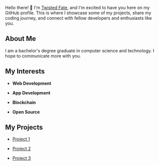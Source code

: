 
Hello there! 👋 I'm [Twisted Fate](https://www.github.com/sheep9u), and I'm excited to have you here on my GitHub profile. This is where I showcase some of my projects, share my coding journey, and connect with fellow developers and enthusiasts like you.

## About Me

I am a bachelor's degree graduate in computer science and technology. I hope to communicate more with you.

## My Interests

- **Web Development**

- **App Development**

- **Blockchain**

- **Open Source**

## My Projects

- [Project 1](https://github.com/YourUsername/Project1)

- [Project 2](https://github.com/YourUsername/Project2)

- [Project 3](https://github.com/YourUsername/Project3)


<!--
**sheep9u/sheep9u** is a ✨ _special_ ✨ repository because its `README.md` (this file) appears on your GitHub profile.

Here are some ideas to get you started:

- 🔭 I’m currently working on ...
- 🌱 I’m currently learning ...
- 👯 I’m looking to collaborate on ...
- 🤔 I’m looking for help with ...
- 💬 Ask me about ...
- 📫 How to reach me: ...
- 😄 Pronouns: ...
- ⚡ Fun fact: ...
-->
